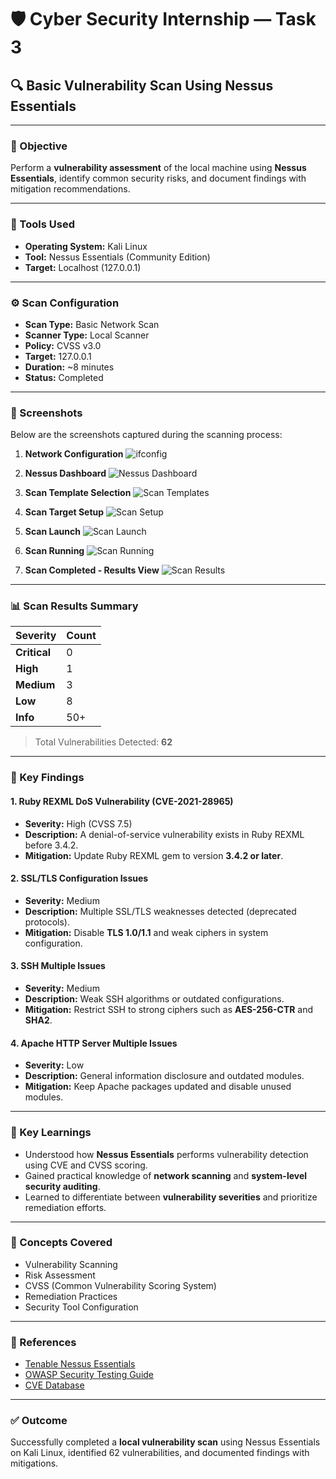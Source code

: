 # 🛡️ Cyber Security Internship — Task 3

## 🔍 Basic Vulnerability Scan Using Nessus Essentials

---

### 🎯 Objective
Perform a **vulnerability assessment** of the local machine using **Nessus Essentials**, identify common security risks, and document findings with mitigation recommendations.

---

### 🧰 Tools Used
- **Operating System:** Kali Linux
- **Tool:** Nessus Essentials (Community Edition)
- **Target:** Localhost (127.0.0.1)

---

### ⚙️ Scan Configuration
- **Scan Type:** Basic Network Scan  
- **Scanner Type:** Local Scanner  
- **Policy:** CVSS v3.0  
- **Target:** 127.0.0.1  
- **Duration:** ~8 minutes  
- **Status:** Completed

---

### 📸 Screenshots
Below are the screenshots captured during the scanning process:

1. **Network Configuration**
   ![ifconfig](screenshots/Screenshot_2025-10-20_11_23_41.png)

2. **Nessus Dashboard**
   ![Nessus Dashboard](screenshots/Screenshot_2025-10-25_21_13_54.png)

3. **Scan Template Selection**
   ![Scan Templates](screenshots/Screenshot_2025-10-25_21_13_59.png)

4. **Scan Target Setup**
   ![Scan Setup](screenshots/Screenshot_2025-10-25_21_15_29.png)

5. **Scan Launch**
   ![Scan Launch](screenshots/Screenshot_2025-10-25_21_15_40.png)

6. **Scan Running**
   ![Scan Running](screenshots/Screenshot_2025-10-25_21_16_01.png)

7. **Scan Completed - Results View**
   ![Scan Results](screenshots/Screenshot_2025-10-25_21_30_51.png)

---

### 📊 Scan Results Summary

| Severity | Count |
|-----------|-------|
| **Critical** | 0 |
| **High** | 1 |
| **Medium** | 3 |
| **Low** | 8 |
| **Info** | 50+ |

> Total Vulnerabilities Detected: **62**

---

### 🚨 Key Findings

#### 1. Ruby REXML DoS Vulnerability (CVE-2021-28965)
- **Severity:** High (CVSS 7.5)  
- **Description:** A denial-of-service vulnerability exists in Ruby REXML before 3.4.2.  
- **Mitigation:** Update Ruby REXML gem to version **3.4.2 or later**.

#### 2. SSL/TLS Configuration Issues
- **Severity:** Medium  
- **Description:** Multiple SSL/TLS weaknesses detected (deprecated protocols).  
- **Mitigation:** Disable **TLS 1.0/1.1** and weak ciphers in system configuration.

#### 3. SSH Multiple Issues
- **Severity:** Medium  
- **Description:** Weak SSH algorithms or outdated configurations.  
- **Mitigation:** Restrict SSH to strong ciphers such as **AES-256-CTR** and **SHA2**.

#### 4. Apache HTTP Server Multiple Issues
- **Severity:** Low  
- **Description:** General information disclosure and outdated modules.  
- **Mitigation:** Keep Apache packages updated and disable unused modules.

---

### 🧠 Key Learnings
- Understood how **Nessus Essentials** performs vulnerability detection using CVE and CVSS scoring.  
- Gained practical knowledge of **network scanning** and **system-level security auditing**.  
- Learned to differentiate between **vulnerability severities** and prioritize remediation efforts.

---

### 🧩 Concepts Covered
- Vulnerability Scanning  
- Risk Assessment  
- CVSS (Common Vulnerability Scoring System)  
- Remediation Practices  
- Security Tool Configuration

---

### 📝 References
- [Tenable Nessus Essentials](https://www.tenable.com/products/nessus/nessus-essentials)  
- [OWASP Security Testing Guide](https://owasp.org/www-project-web-security-testing-guide/)  
- [CVE Database](https://cve.mitre.org/)  

---

### ✅ Outcome
Successfully completed a **local vulnerability scan** using Nessus Essentials on Kali Linux, identified 62 vulnerabilities, and documented findings with mitigations.

